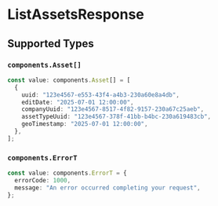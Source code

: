 # ListAssetsResponse


## Supported Types

### `components.Asset[]`

```typescript
const value: components.Asset[] = [
  {
    uuid: "123e4567-e553-43f4-a4b3-230a60e8a4db",
    editDate: "2025-07-01 12:00:00",
    companyUuid: "123e4567-8517-4f82-9157-230a67c25aeb",
    assetTypeUuid: "123e4567-378f-41bb-b4bc-230a619483cb",
    geoTimestamp: "2025-07-01 12:00:00",
  },
];
```

### `components.ErrorT`

```typescript
const value: components.ErrorT = {
  errorCode: 1000,
  message: "An error occurred completing your request",
};
```

